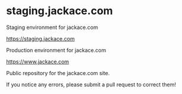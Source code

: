 # staging.jackace.com

Staging environment for jackace.com

https://staging.jackace.com

Production environment for jackace.com

https://www.jackace.com

Public repository for the jackace.com site.

If you notice any errors, please submit a pull request to correct them!



